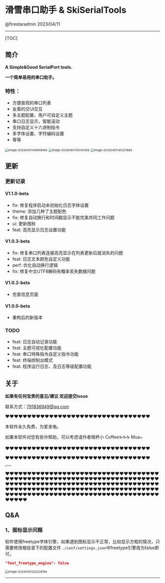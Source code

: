 # 滑雪串口助手 & SkiSerialTools



@firestaradmin 2023/04/11

---

[TOC]

## 简介

**A Simple&Good SerialPort tools.**

**一个简单易用的串口助手。**

### 特性：

- 方便直观的串口列表
- 友善的交UI交互
- 多主题配置，用户可自定义主题
- 串口日志显示，智能滚动
- 支持自定义十六进制指令
- 多字体设置、字符编码设置
- 等等



<img src="./.assets_README/image-20240401144858484.png" alt="image-20240401144858484" style="zoom: 67%;" />

<img src="./.assets_README/image-20240401145141306.png" alt="image-20240401145141306" style="zoom:67%;" />

<img src="./.assets_README/image-20240401145221884.png" alt="image-20240401145221884" style="zoom:67%;" />


## 更新

### 更新记录

#### V1.1.0-beta
- fix: 修复程序启动未初始化日志字体设置
- theme: 添加几种了主题配色
- fix: 修复自动换行和时间戳显示不能完美共同工作问题
- ui: 更新图标
- feat: 高亮显示日志设置功能


#### V1.0.3-beta
- fix: 修复串口列表连接高亮显示在列表更新后就消失的问题
- feat: 日志文本颜色自定义功能
- perf: 优化自动换行逻辑
- fix: 修复中文UTF8解码有概率丢失数据问题

#### V1.0.2-beta
- 完善信息页面

#### V1.0.0-beta
- 重构后的新版本




### TODO

- feat: 日志自动记录功能
- feat: 主题可视化配置功能
- feat: 串口特殊指令自定义指令功能
- feat: 终端控制台模式
- feat: 程序运行日志、及日志等级配置功能




## 关于

**如果有任何宝贵的意见/建议 欢迎提交Issue**

联系方式：791836949@qq.com

❤❤❤❤❤❤❤❤❤❤❤❤❤❤❤❤❤❤❤❤❤❤❤❤❤❤❤❤❤❤❤❤❤

本软件永久免费，为爱发电。

如果本软件对您有些许帮助，可以考虑请作者喝杯小 Coffee☕☕☕ Mua~

❤❤❤❤❤❤❤❤❤❤❤❤❤❤❤❤❤❤❤❤❤❤❤❤❤❤❤❤❤❤❤❤❤

❤❤❤❤❤❤❤❤❤❤❤❤❤❤❤❤❤❤❤❤❤❤❤❤❤❤❤❤❤❤❤❤❤

<img src="./.assets_README/donate.jpg" alt="donate" style="zoom: 33%;" />

❤❤❤❤❤❤❤❤❤❤❤❤❤❤❤❤❤❤❤❤❤❤❤❤❤❤❤❤❤❤❤❤❤❤❤❤❤❤❤❤❤❤❤❤❤❤❤❤❤❤❤❤❤❤❤❤❤❤❤❤❤❤❤❤❤❤❤❤❤❤❤❤❤❤❤❤❤❤❤❤❤❤❤❤❤❤❤❤❤❤❤❤❤❤❤❤❤❤❤❤❤❤❤❤❤❤❤❤❤❤❤❤❤❤❤❤❤❤❤❤❤❤❤❤❤❤❤❤❤❤❤❤❤❤❤❤❤❤❤❤❤❤❤❤❤❤❤❤❤❤❤❤❤❤❤❤❤❤❤❤❤❤❤❤❤❤❤❤❤❤❤❤❤❤❤❤❤❤❤❤

## Q&A

### 1、图标显示问题

软件使用freetype字体引擎，如果遇到图标显示不正常，比如显示方框的情况，只需要修改根目录下的配置文件 `./conf/settings.json`中freetype引擎改为false即可。

```json
"font_freetype_engine": false
```

<img src="./.assets_README/image-20240401202226194.png" alt="image-20240401202226194" style="zoom:67%;" />

---